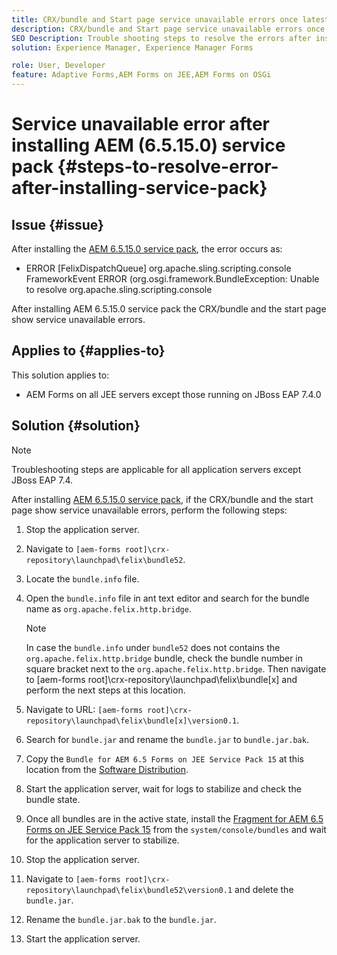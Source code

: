 ```yaml
---
title: CRX/bundle and Start page service unavailable errors once latest 6.5.15.0 service pack is installed
description: CRX/bundle and Start page service unavailable errors once latest 6.5.15.0 service pack is installed
SEO Description: Trouble shooting steps to resolve the errors after installing latest 6.5.15.0 service pack
solution: Experience Manager, Experience Manager Forms

role: User, Developer
feature: Adaptive Forms,AEM Forms on JEE,AEM Forms on OSGi
---
```

# Service unavailable error after installing AEM (6.5.15.0) service pack {#steps-to-resolve-error-after-installing-service-pack}

## Issue {#issue}

After installing the [AEM 6.5.15.0 service pack](https://experience.adobe.com/#/downloads/content/software-distribution/en/aem.html?package=/content/software-distribution/en/details.html/content/dam/aem/public/adobe/packages/cq650/servicepack/aem-service-pkg-6.5.15.0.zip), the error occurs as:
* ERROR [FelixDispatchQueue] org.apache.sling.scripting.console FrameworkEvent ERROR (org.osgi.framework.BundleException: Unable to resolve org.apache.sling.scripting.console

After installing AEM 6.5.15.0 service pack the CRX/bundle and the start page show service unavailable errors.

## Applies to {#applies-to}

This solution applies to:
* AEM Forms on all JEE servers except those running on JBoss EAP 7.4.0

## Solution {#solution}

>[!NOTE]
>
>Troubleshooting steps are applicable for all application servers except JBoss EAP 7.4.

After installing [AEM 6.5.15.0 service pack](https://experience.adobe.com/#/downloads/content/software-distribution/en/aem.html?package=/content/software-distribution/en/details.html/content/dam/aem/public/adobe/packages/cq650/servicepack/aem-service-pkg-6.5.15.0.zip), if the CRX/bundle and the start page show service unavailable errors, perform the following steps:

1. Stop the application server.
1. Navigate to `[aem-forms root]\crx-repository\launchpad\felix\bundle52`.
1. Locate the `bundle.info` file.
1. Open the `bundle.info` file in ant text editor and search for the bundle name as `org.apache.felix.http.bridge`.

   >[!NOTE] 
   >
   >In case the `bundle.info` under `bundle52` does not contains the `org.apache.felix.http.bridge` bundle, check the bundle number in square bracket next to the `org.apache.felix.http.bridge`. Then navigate to [aem-forms root]\crx-repository\launchpad\felix\bundle[x] and perform the next steps at this location.

1. Navigate to URL: `[aem-forms root]\crx-repository\launchpad\felix\bundle[x]\version0.1`.
1. Search for `bundle.jar` and rename the `bundle.jar` to `bundle.jar.bak`.
1. Copy the `Bundle for AEM 6.5 Forms on JEE Service Pack 15` at this location from the [Software Distribution](https://experience.adobe.com/#/downloads/content/software-distribution/en/aem.html?package=/content/software-distribution/en/details.html/content/dam/aem/public/adobe/packages/cq650/featurepack/bundle.jar).
1. Start the application server, wait for logs to stabilize and check the bundle state.
1. Once all bundles are in the active state, install the [Fragment for AEM 6.5 Forms on JEE Service Pack 15](https://experience.adobe.com/#/downloads/content/software-distribution/en/aem.html?package=/content/software-distribution/en/details.html/content/dam/aem/public/adobe/packages/cq650/featurepack/org.apache.felix.http.servlet-api-1.2.0_fragment_full.jar) from the `system/console/bundles` and wait for the application server to stabilize.
1. Stop the application server.
1. Navigate to `[aem-forms root]\crx-repository\launchpad\felix\bundle52\version0.1` and delete the `bundle.jar`.
1. Rename the `bundle.jar.bak` to the `bundle.jar`. 
1. Start the application server.
